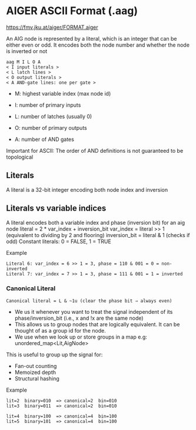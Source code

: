 
# AIGER ASCII Format (.aag)

<https://fmv.jku.at/aiger/FORMAT.aiger>

An AIG node is represented by a literal, which is an integer that can be either even or odd. It encodes both the node number and whether the node is inverted or not

```text
aag M I L O A
< I input literals >
< L latch lines >
< O output literals >
< A AND-gate lines: one per gate >
```

- M: highest variable index (max node id)

- I: number of primary inputs

- L: number of latches (usually 0)

- O: number of primary outputs

- A: number of AND gates
  
Important for ASCII: The order of AND definitions is not guaranteed to be topological

## Literals

A literal is a 32-bit integer encoding both node index and inversion

## Literals vs variable indices

A literal encodes both a variable index and phase (inversion bit) for an aig node
literal = 2 * var_index + inversion_bit
var_index = literal >> 1 (equivalent to dividing by 2 and flooring)
inversion_bit = literal & 1 (checks if odd)
Constant literals: 0 = FALSE, 1 = TRUE

Example

```plaintext
Literal 6: var_index = 6 >> 1 = 3, phase = 110 & 001 = 0 = non-inverted 
Literal 7: var_index = 7 >> 1 = 3, phase = 111 & 001 = 1 = inverted
```

### Canonical Literal

`Canonical literal = L & ~1u (clear the phase bit ⇒ always even)`

- We us it whenever you want to treat the signal independent of its phase/inversion_bit (i.e., x and !x are the same node)
- This allows us to group nodes that are logically equivalent. It can be thought of as a group id for the node.
- We use when  we look up or store groups in a map e.g: unordered_map<Lit,AigNode>
  
This is useful to group up the signal for:

- Fan-out counting
- Memoized depth
- Structural hashing

Example

```plaintext
lit=2  binary=010  => canonical=2  bin=010
lit=3  binary=011  => canonical=2  bin=010

lit=4  binary=100  => canonical=4  bin=100
lit=5  binary=101  => canonical=4  bin=100
```

